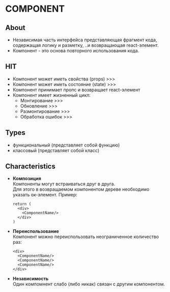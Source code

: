 # COMPONENT

## About
- Независимая часть интерфейса представляющая фрагмент кода, содержащая логику и разметку, ..и возвращающая react-элемент.
- Компонент - это основа повторного использования кода.

## HIT
- Компонент может иметь свойства (props) >>>
- Компонент может иметь состояние (state) >>>
- Компонент принимает пропс и возвращает react-элемент
- Компонент имеет жизненный цикл:
  - Монтирование >>>
  - Обновление >>>
  - Размонтирование >>>
  - Обработка ошибок >>>

## Types
- функциональный (представляет собой функцию)
- классовый (представляет собой класс)

## Characteristics
- __Композиция__  
Компоненты могут встраиваться друг в друга.  
Для этого в возвращаемом компонентом дереве необходимо указать ок-элемент. Пример:

  ```
  return (
    <div>
      <ComponentName/>
    </div>
  )
  ```
- __Переиспользование__  
Компонент можно переиспользовать неограниченное количество раз:

  ```
  <div>
    <ComponentName/>
    <ComponentName/>
    <ComponentName/>
  </div>
  ```
- __Независимость__  
Один компомнент слабо (либо никак) связан с другим компонентом.